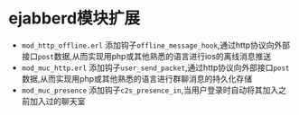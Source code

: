 ejabberd模块扩展
===

* `mod_http_offline.erl` 添加钩子`offline_message_hook`,通过http协议向外部接口`post`数据,从而实现用php或其他熟悉的语言进行ios的离线消息推送
* `mod_muc_http.erl` 添加钩子`user_send_packet`,通过http协议向外部接口`post`数据,从而实现用php或其他熟悉的语言进行群聊消息的持久化存储
* `mod_muc_presence` 添加钩子`c2s_presence_in`,当用户登录时自动将其加入之前加入过的聊天室
